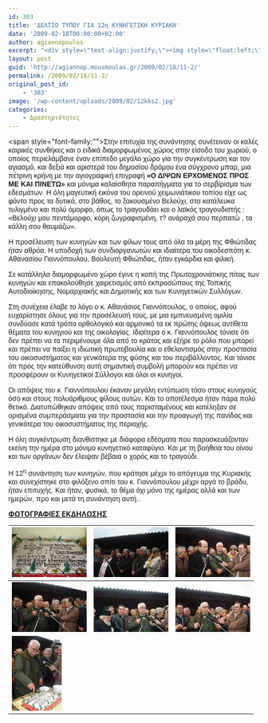 ```yaml
---
id: 303
title: 'ΔΕΛΤΙΟ ΤΥΠΟΥ ΓΙΑ 12η ΚΥΝΗΓΕΤΙΚΗ ΚΥΡΙΑΚΗ'
date: '2009-02-18T00:00:00+02:00'
author: agiannopoulos
excerpt: "<div style=\"text-align:justify;\"><img style=\"float:left;\" alt=\"12kks\" src=\"http://agiannop.mousmoulas.gr/wp-uploads/2009/02/12kks.jpg\" width=\"150\" height=\"133\" /><span style=\"font-size:10pt;font-family:arial, helvetica, sans-serif;\">Όπως πέρυσι, έτσι κι εφέτος πραγματοποιήθηκε στις <strong>28 Φεβρουαρίου 2010</strong> η ετήσια συνάντηση των κυνηγών της Φθιώτιδας, την οποία συνδιοργάνωσαν ο Όμιλος Φίλων Αθανασίου Γιαννόπουλου «Κοινωνική Παρέμβαση και Δράση» και οι Κυνηγετικοί Σύλλογοι της Φθιώτιδας. Η συνάντηση αυτή, η 12<sup>η</sup> κατά σειράν, έλαβε χώρα στο ορεινό Περίβλεπτο της Δυτικής Φθιώτιδας, γενέτειρα του κ. Γιαννόπουλου, και έχει γίνει πλέον θεσμός.</span></div>\n<div style=\"text-align:justify;\">\n"
layout: post
guid: 'http://agiannop.mousmoulas.gr/2009/02/18/11-2/'
permalink: /2009/02/18/11-2/
original_post_id:
    - '303'
image: '/wp-content/uploads/2009/02/12kks2.jpg'
categories:
    - Δραστηριότητες
---
```


<span style="font-family:""><span></span><span></span><span style="font-family:arial, helvetica, sans-serif;">Στην επιτυχία της συνάντησης συνέτειναν οι καλές<span> </span>καιρικές συνθήκες και ο ειδικά διαμορφωμένος χώρος στην είσοδο του χωριού, ο οποίος περιελάμβανε έναν επίπεδο μεγάλο χώρο για την συγκέντρωση και τον αγιασμό, και δεξιά και αριστερά του δημοσίου δρόμου ένα σύγχρονο μπαρ, μια πέτρινη κρήνη με την αγιογραφική επιγραφή **«Ο ΔΙΨΩΝ ΕΡΧΟΜΕΝΟΣ ΠΡΟΣ ΜΕ ΚΑΙ ΠΙΝΕΤΩ»** και μόνιμα καλαίσθητα παραπήγματα για το σερβίρισμα των εδεσμάτων. Η όλη μαγευτική εικόνα του ορεινού χειμωνιάτικου τοπίου είχε ως φόντο προς τα δυτικά, στο βάθος, το ξακουσμένο Βελούχι, στα κατάλευκα τυλιγμένο και πολύ όμορφο, όπως το τραγουδάει και ο λαϊκός τραγουδιστής : «Βελούχι μου πεντάμορφο, κόρη ζωγραφισμένη, τ? ανάραχά σου περπατώ , τα κάλλη σου θαυμάζω».</span></span>

<span style="font-family:arial, helvetica, sans-serif;"><span> </span><span> </span>Η προσέλευση των κυνηγών και των φίλων τους από όλα τα μέρη της Φθιώτιδας ήταν αθρόα. Η υποδοχή των συνδιοργανωτών και ιδιαίτερα του οικοδεσπότη κ. Αθανασίου Γιαννόπουλου, Βουλευτή Φθιώτιδας, ήταν εγκάρδια και φιλική.</span>

<span style="font-family:arial, helvetica, sans-serif;"><span> </span></span><span style="font-family:arial, helvetica, sans-serif;"><span> </span></span><span style="font-family:arial, helvetica, sans-serif;">Σε κατάλληλα διαμορφωμένο χώρο έγινε η κοπή της Πρωτοχρονιάτικης πίτας των κυνηγών και επακολούθησε χαιρετισμός από εκπροσώπους της Τοπικής Αυτοδιοίκησης, Νομαρχιακής και Δημοτικής και των<span> </span>Κυνηγετικών Συλλόγων.</span>

<span style="font-family:arial, helvetica, sans-serif;"><span> </span><span> </span>Στη συνέχεια έλαβε το λόγο ο κ. Αθανάσιος Γιαννόπουλος, ο οποίος, αφού ευχαρίστησε όλους για την προσέλευσή τους, με μια εμπνευσμένη ομιλία συνδύασε κατά τρόπο ορθολογικό και αρμονικό τα εκ πρώτης όψεως αντίθετα θέματα του κυνηγιού και της οικολογίας. Ιδιαίτερα ο κ. Γιαννόπουλος τόνισε ότι δεν πρέπει να τα περιμένουμε όλα από το κράτος και εξήρε το ρόλο που μπορεί και πρέπει να παίξει η ιδιωτική πρωτοβουλία και ο εθελοντισμός στην προστασία του οικοσυστήματος και γενικότερα της φύσης και του περιβάλλοντος. Και τόνισε ότι προς την κατεύθυνση αυτή σημαντική συμβολή μπορούν και πρέπει να προσφέρουν οι Κυνηγετικοί Σύλλογοι και όλοι οι κυνηγοί.</span>

<span style="font-family:arial, helvetica, sans-serif;">Οι απόψεις του κ. Γιαννόπουλου έκαναν μεγάλη εντύπωση τόσο στους κυνηγούς όσο και στους πολυάριθμους φίλους αυτών. Και το αποτέλεσμα ήταν πάρα πολύ θετικό. Διατυπώθηκαν απόψεις από τους παρισταμένους και κατέληξαν σε ορισμένα συμπεράσματα για την προστασία και την προαγωγή της πανίδας και γενικότερα του οικοσυστήματος της περιοχής.</span>

<span style="font-family:arial, helvetica, sans-serif;"><span> </span><span> </span>Η όλη συγκέντρωση διανθίστηκε με διάφορα εδέσματα που παρασκευάζονταν εκείνη την ημέρα στο μόνιμο κυνηγετικό καταφύγιο. Και με τη βοήθεια του οίνου και των οργάνων δεν έλειψαν βέβαια ο χορός και το τραγούδι.</span>

<span style="font-family:arial, helvetica, sans-serif;"><span> </span><span> </span>Η 12<sup>η</sup> συνάντηση των κυνηγών, που κράτησε μέχρι το απόγευμα της Κυριακής και συνεχίστηκε στο φιλόξενο σπίτι του κ. Γιαννόπουλου μέχρι αργά το βράδυ, ήταν επιτυχής. Και ήταν, φυσικά, το θέμα όχι μόνο της ημέρας αλλά και των ημερών, προ και μετά τη συνάντηση αυτή.</span><span style="font-family:arial, helvetica, sans-serif;">.</span>

<span style="text-decoration:underline;">**ΦΩΤΟΓΡΑΦΙΕΣ ΕΚΔΗΛΩΣΗΣ**</span>

| [![12kk01s](/wp-content/uploads/2009/02/12kk01s2.jpg)](/wp-content/uploads/2009/02/12kk012.jpg) | [![12kk02s](/wp-content/uploads/2009/02/12kk02s2.jpg)](/wp-content/uploads/2009/02/12kk022.jpg) | [![12kk03s](/wp-content/uploads/2009/02/12kk03s2.jpg)](/wp-content/uploads/2009/02/12kk032.jpg) |
|---|---|---|
| [![12kk04s](/wp-content/uploads/2009/02/12kk04s2.jpg)](/wp-content/uploads/2009/02/12kk042.jpg) | [![12kk05s](/wp-content/uploads/2009/02/12kk05s2.jpg)](/wp-content/uploads/2009/02/12kk052.jpg) | [![12kk06s](/wp-content/uploads/2009/02/12kk06s2.jpg)](/wp-content/uploads/2009/02/12kk062.jpg) |
| [![12kk07s](/wp-content/uploads/2009/02/12kk07s2.jpg)](/wp-content/uploads/2009/02/12kk072.jpg) |  |  |